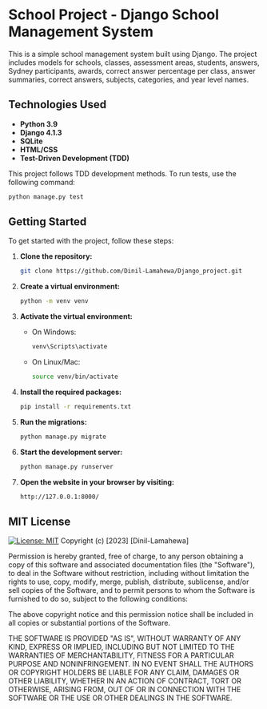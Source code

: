# School Project - Django School Management System

This is a simple school management system built using Django. The project includes models for schools, classes, assessment areas, students, answers, Sydney participants, awards, correct answer percentage per class, answer summaries, correct answers, subjects, categories, and year level names.

## Technologies Used
- **Python 3.9**
- **Django 4.1.3**
- **SQLite**
- **HTML/CSS**
- **Test-Driven Development (TDD)**

This project follows TDD development methods. To run tests, use the following command:

```bash
python manage.py test
```

## Getting Started

To get started with the project, follow these steps:

1. **Clone the repository:**
    ```bash
    git clone https://github.com/Dinil-Lamahewa/Django_project.git
    ```

2. **Create a virtual environment:**
    ```bash
    python -m venv venv
    ```

3. **Activate the virtual environment:**
   - On Windows:
     ```bash
     venv\Scripts\activate
     ```
   - On Linux/Mac:
     ```bash
     source venv/bin/activate
     ```

4. **Install the required packages:**
    ```bash
    pip install -r requirements.txt
    ```

5. **Run the migrations:**
    ```bash
    python manage.py migrate
    ```

6. **Start the development server:**
    ```bash
    python manage.py runserver
    ```

7. **Open the website in your browser by visiting:**
    ```bash
    http://127.0.0.1:8000/
    ```

## MIT License

[![License: MIT](https://img.shields.io/badge/License-MIT-yellow.svg)](link-to-license) Copyright (c) [2023] [Dinil-Lamahewa]

Permission is hereby granted, free of charge, to any person obtaining a copy of this software and associated documentation files (the "Software"), to deal in the Software without restriction, including without limitation the rights to use, copy, modify, merge, publish, distribute, sublicense, and/or sell copies of the Software, and to permit persons to whom the Software is furnished to do so, subject to the following conditions:

The above copyright notice and this permission notice shall be included in all copies or substantial portions of the Software.

THE SOFTWARE IS PROVIDED "AS IS", WITHOUT WARRANTY OF ANY KIND, EXPRESS OR IMPLIED, INCLUDING BUT NOT LIMITED TO THE WARRANTIES OF MERCHANTABILITY, FITNESS FOR A PARTICULAR PURPOSE AND NONINFRINGEMENT. IN NO EVENT SHALL THE AUTHORS OR COPYRIGHT HOLDERS BE LIABLE FOR ANY CLAIM, DAMAGES OR OTHER LIABILITY, WHETHER IN AN ACTION OF CONTRACT, TORT OR OTHERWISE, ARISING FROM, OUT OF OR IN CONNECTION WITH THE SOFTWARE OR THE USE OR OTHER DEALINGS IN THE SOFTWARE.
